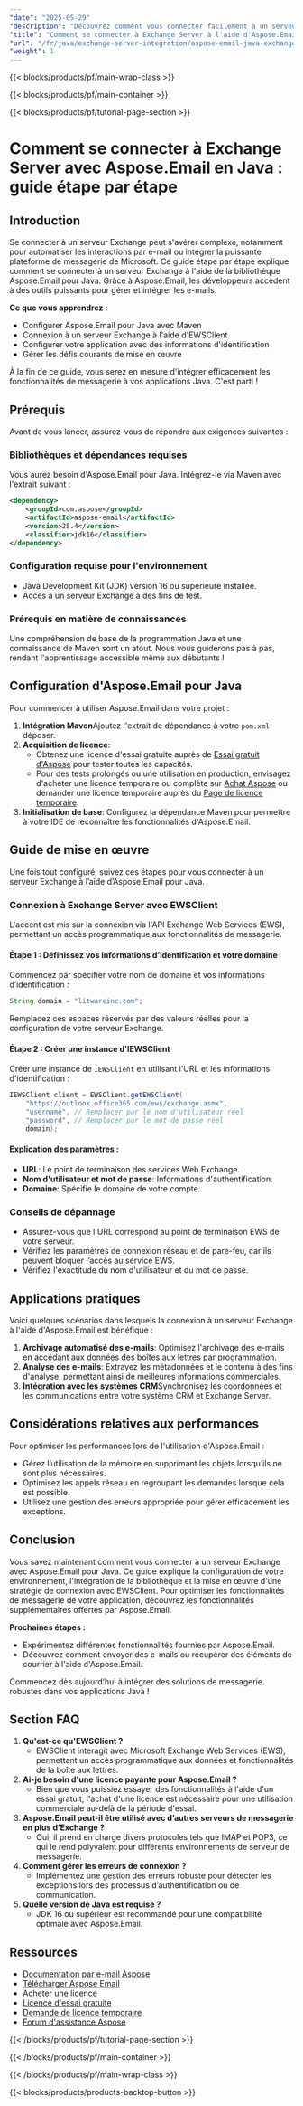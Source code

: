 ```yaml
---
"date": "2025-05-29"
"description": "Découvrez comment vous connecter facilement à un serveur Exchange avec Aspose.Email pour Java. Suivez ce guide complet pour automatiser les interactions par e-mail et intégrer vos applications à la plateforme de messagerie de Microsoft."
"title": "Comment se connecter à Exchange Server à l'aide d'Aspose.Email en Java ? Guide étape par étape"
"url": "/fr/java/exchange-server-integration/aspose-email-java-exchange-server-connection/"
"weight": 1
---
```


{{< blocks/products/pf/main-wrap-class >}}

{{< blocks/products/pf/main-container >}}

{{< blocks/products/pf/tutorial-page-section >}}
# Comment se connecter à Exchange Server avec Aspose.Email en Java : guide étape par étape

## Introduction

Se connecter à un serveur Exchange peut s'avérer complexe, notamment pour automatiser les interactions par e-mail ou intégrer la puissante plateforme de messagerie de Microsoft. Ce guide étape par étape explique comment se connecter à un serveur Exchange à l'aide de la bibliothèque Aspose.Email pour Java. Grâce à Aspose.Email, les développeurs accèdent à des outils puissants pour gérer et intégrer les e-mails.

**Ce que vous apprendrez :**
- Configurer Aspose.Email pour Java avec Maven
- Connexion à un serveur Exchange à l'aide d'EWSClient
- Configurer votre application avec des informations d'identification
- Gérer les défis courants de mise en œuvre

À la fin de ce guide, vous serez en mesure d'intégrer efficacement les fonctionnalités de messagerie à vos applications Java. C'est parti !

## Prérequis

Avant de vous lancer, assurez-vous de répondre aux exigences suivantes :

### Bibliothèques et dépendances requises
Vous aurez besoin d'Aspose.Email pour Java. Intégrez-le via Maven avec l'extrait suivant :

```xml
<dependency>
    <groupId>com.aspose</groupId>
    <artifactId>aspose-email</artifactId>
    <version>25.4</version>
    <classifier>jdk16</classifier>
</dependency>
```

### Configuration requise pour l'environnement
- Java Development Kit (JDK) version 16 ou supérieure installée.
- Accès à un serveur Exchange à des fins de test.

### Prérequis en matière de connaissances
Une compréhension de base de la programmation Java et une connaissance de Maven sont un atout. Nous vous guiderons pas à pas, rendant l'apprentissage accessible même aux débutants !

## Configuration d'Aspose.Email pour Java

Pour commencer à utiliser Aspose.Email dans votre projet :
1. **Intégration Maven**Ajoutez l'extrait de dépendance à votre `pom.xml` déposer.
2. **Acquisition de licence**:
   - Obtenez une licence d'essai gratuite auprès de [Essai gratuit d'Aspose](https://releases.aspose.com/email/java/) pour tester toutes les capacités.
   - Pour des tests prolongés ou une utilisation en production, envisagez d'acheter une licence temporaire ou complète sur [Achat Aspose](https://purchase.aspose.com/buy) ou demander une licence temporaire auprès du [Page de licence temporaire](https://purchase.aspose.com/temporary-license/).
3. **Initialisation de base**:
   Configurez la dépendance Maven pour permettre à votre IDE de reconnaître les fonctionnalités d'Aspose.Email.

## Guide de mise en œuvre

Une fois tout configuré, suivez ces étapes pour vous connecter à un serveur Exchange à l’aide d’Aspose.Email pour Java.

### Connexion à Exchange Server avec EWSClient
L'accent est mis sur la connexion via l'API Exchange Web Services (EWS), permettant un accès programmatique aux fonctionnalités de messagerie.

#### Étape 1 : Définissez vos informations d’identification et votre domaine
Commencez par spécifier votre nom de domaine et vos informations d’identification :

```java
String domain = "litwareinc.com";
```
Remplacez ces espaces réservés par des valeurs réelles pour la configuration de votre serveur Exchange.

#### Étape 2 : Créer une instance d'IEWSClient
Créer une instance de `IEWSClient` en utilisant l'URL et les informations d'identification :

```java
IEWSClient client = EWSClient.getEWSClient(
    "https://outlook.office365.com/ews/exchange.asmx",
    "username", // Remplacer par le nom d'utilisateur réel
    "password", // Remplacer par le mot de passe réel
    domain);
```

#### Explication des paramètres :
- **URL**: Le point de terminaison des services Web Exchange.
- **Nom d'utilisateur et mot de passe**: Informations d'authentification.
- **Domaine**: Spécifie le domaine de votre compte.

### Conseils de dépannage
- Assurez-vous que l'URL correspond au point de terminaison EWS de votre serveur.
- Vérifiez les paramètres de connexion réseau et de pare-feu, car ils peuvent bloquer l’accès au service EWS.
- Vérifiez l'exactitude du nom d'utilisateur et du mot de passe.

## Applications pratiques
Voici quelques scénarios dans lesquels la connexion à un serveur Exchange à l'aide d'Aspose.Email est bénéfique :
1. **Archivage automatisé des e-mails**: Optimisez l'archivage des e-mails en accédant aux données des boîtes aux lettres par programmation.
2. **Analyse des e-mails**: Extrayez les métadonnées et le contenu à des fins d'analyse, permettant ainsi de meilleures informations commerciales.
3. **Intégration avec les systèmes CRM**Synchronisez les coordonnées et les communications entre votre système CRM et Exchange Server.

## Considérations relatives aux performances
Pour optimiser les performances lors de l'utilisation d'Aspose.Email :
- Gérez l’utilisation de la mémoire en supprimant les objets lorsqu’ils ne sont plus nécessaires.
- Optimisez les appels réseau en regroupant les demandes lorsque cela est possible.
- Utilisez une gestion des erreurs appropriée pour gérer efficacement les exceptions.

## Conclusion
Vous savez maintenant comment vous connecter à un serveur Exchange avec Aspose.Email pour Java. Ce guide explique la configuration de votre environnement, l'intégration de la bibliothèque et la mise en œuvre d'une stratégie de connexion avec EWSClient. Pour optimiser les fonctionnalités de messagerie de votre application, découvrez les fonctionnalités supplémentaires offertes par Aspose.Email.

**Prochaines étapes :**
- Expérimentez différentes fonctionnalités fournies par Aspose.Email.
- Découvrez comment envoyer des e-mails ou récupérer des éléments de courrier à l'aide d'Aspose.Email.

Commencez dès aujourd’hui à intégrer des solutions de messagerie robustes dans vos applications Java !

## Section FAQ
1. **Qu'est-ce qu'EWSClient ?**
   - EWSClient interagit avec Microsoft Exchange Web Services (EWS), permettant un accès programmatique aux données et fonctionnalités de la boîte aux lettres.
2. **Ai-je besoin d'une licence payante pour Aspose.Email ?**
   - Bien que vous puissiez essayer des fonctionnalités à l'aide d'un essai gratuit, l'achat d'une licence est nécessaire pour une utilisation commerciale au-delà de la période d'essai.
3. **Aspose.Email peut-il être utilisé avec d’autres serveurs de messagerie en plus d’Exchange ?**
   - Oui, il prend en charge divers protocoles tels que IMAP et POP3, ce qui le rend polyvalent pour différents environnements de serveur de messagerie.
4. **Comment gérer les erreurs de connexion ?**
   - Implémentez une gestion des erreurs robuste pour détecter les exceptions lors des processus d’authentification ou de communication.
5. **Quelle version de Java est requise ?**
   - JDK 16 ou supérieur est recommandé pour une compatibilité optimale avec Aspose.Email.

## Ressources
- [Documentation par e-mail Aspose](https://reference.aspose.com/email/java/)
- [Télécharger Aspose Email](https://releases.aspose.com/email/java/)
- [Acheter une licence](https://purchase.aspose.com/buy)
- [Licence d'essai gratuite](https://releases.aspose.com/email/java/)
- [Demande de licence temporaire](https://purchase.aspose.com/temporary-license/)
- [Forum d'assistance Aspose](https://forum.aspose.com/c/email/10)

{{< /blocks/products/pf/tutorial-page-section >}}

{{< /blocks/products/pf/main-container >}}

{{< /blocks/products/pf/main-wrap-class >}}

{{< blocks/products/products-backtop-button >}}